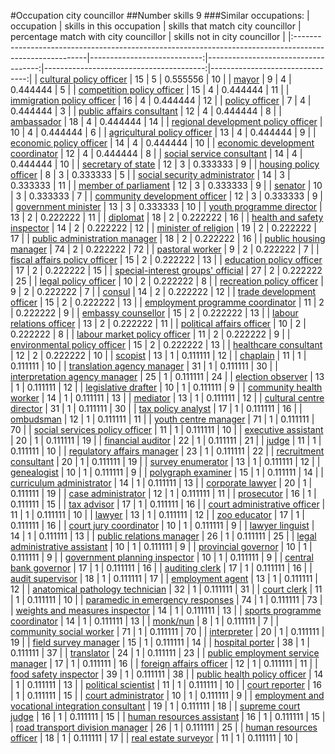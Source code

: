 #Occupation city councillor
##Number skills 9
###Similar occupations:
| occupation                                                                                              |   skills in this occupation |   skills that match city councillor |   percentage match with city councillor |   skills not in city councillor |
|:--------------------------------------------------------------------------------------------------------|----------------------------:|------------------------------------:|----------------------------------------:|--------------------------------:|
| [cultural policy officer](cultural_policy_officer.md)                                                   |                          15 |                                   5 |                                0.555556 |                              10 |
| [mayor](mayor.md)                                                                                       |                           9 |                                   4 |                                0.444444 |                               5 |
| [competition policy officer](competition_policy_officer.md)                                             |                          15 |                                   4 |                                0.444444 |                              11 |
| [immigration policy officer](immigration_policy_officer.md)                                             |                          16 |                                   4 |                                0.444444 |                              12 |
| [policy officer](policy_officer.md)                                                                     |                           7 |                                   4 |                                0.444444 |                               3 |
| [public affairs consultant](public_affairs_consultant.md)                                               |                          12 |                                   4 |                                0.444444 |                               8 |
| [ambassador](ambassador.md)                                                                             |                          18 |                                   4 |                                0.444444 |                              14 |
| [regional development policy officer](regional_development_policy_officer.md)                           |                          10 |                                   4 |                                0.444444 |                               6 |
| [agricultural policy officer](agricultural_policy_officer.md)                                           |                          13 |                                   4 |                                0.444444 |                               9 |
| [economic policy officer](economic_policy_officer.md)                                                   |                          14 |                                   4 |                                0.444444 |                              10 |
| [economic development coordinator](economic_development_coordinator.md)                                 |                          12 |                                   4 |                                0.444444 |                               8 |
| [social service consultant](social_service_consultant.md)                                               |                          14 |                                   4 |                                0.444444 |                              10 |
| [secretary of state](secretary_of_state.md)                                                             |                          12 |                                   3 |                                0.333333 |                               9 |
| [housing policy officer](housing_policy_officer.md)                                                     |                           8 |                                   3 |                                0.333333 |                               5 |
| [social security administrator](social_security_administrator.md)                                       |                          14 |                                   3 |                                0.333333 |                              11 |
| [member of parliament](member_of_parliament.md)                                                         |                          12 |                                   3 |                                0.333333 |                               9 |
| [senator](senator.md)                                                                                   |                          10 |                                   3 |                                0.333333 |                               7 |
| [community development officer](community_development_officer.md)                                       |                          12 |                                   3 |                                0.333333 |                               9 |
| [government minister](government_minister.md)                                                           |                          13 |                                   3 |                                0.333333 |                              10 |
| [youth programme director](youth_programme_director.md)                                                 |                          13 |                                   2 |                                0.222222 |                              11 |
| [diplomat](diplomat.md)                                                                                 |                          18 |                                   2 |                                0.222222 |                              16 |
| [health and safety inspector](health_and_safety_inspector.md)                                           |                          14 |                                   2 |                                0.222222 |                              12 |
| [minister of religion](minister_of_religion.md)                                                         |                          19 |                                   2 |                                0.222222 |                              17 |
| [public administration manager](public_administration_manager.md)                                       |                          18 |                                   2 |                                0.222222 |                              16 |
| [public housing manager](public_housing_manager.md)                                                     |                          74 |                                   2 |                                0.222222 |                              72 |
| [pastoral worker](pastoral_worker.md)                                                                   |                           9 |                                   2 |                                0.222222 |                               7 |
| [fiscal affairs policy officer](fiscal_affairs_policy_officer.md)                                       |                          15 |                                   2 |                                0.222222 |                              13 |
| [education policy officer](education_policy_officer.md)                                                 |                          17 |                                   2 |                                0.222222 |                              15 |
| [special-interest groups' official](special-interest_groups'_official.md)                               |                          27 |                                   2 |                                0.222222 |                              25 |
| [legal policy officer](legal_policy_officer.md)                                                         |                          10 |                                   2 |                                0.222222 |                               8 |
| [recreation policy officer](recreation_policy_officer.md)                                               |                           9 |                                   2 |                                0.222222 |                               7 |
| [consul](consul.md)                                                                                     |                          14 |                                   2 |                                0.222222 |                              12 |
| [trade development officer](trade_development_officer.md)                                               |                          15 |                                   2 |                                0.222222 |                              13 |
| [employment programme coordinator](employment_programme_coordinator.md)                                 |                          11 |                                   2 |                                0.222222 |                               9 |
| [embassy counsellor](embassy_counsellor.md)                                                             |                          15 |                                   2 |                                0.222222 |                              13 |
| [labour relations officer](labour_relations_officer.md)                                                 |                          13 |                                   2 |                                0.222222 |                              11 |
| [political affairs officer](political_affairs_officer.md)                                               |                          10 |                                   2 |                                0.222222 |                               8 |
| [labour market policy officer](labour_market_policy_officer.md)                                         |                          11 |                                   2 |                                0.222222 |                               9 |
| [environmental policy officer](environmental_policy_officer.md)                                         |                          15 |                                   2 |                                0.222222 |                              13 |
| [healthcare consultant](healthcare_consultant.md)                                                       |                          12 |                                   2 |                                0.222222 |                              10 |
| [scopist](scopist.md)                                                                                   |                          13 |                                   1 |                                0.111111 |                              12 |
| [chaplain](chaplain.md)                                                                                 |                          11 |                                   1 |                                0.111111 |                              10 |
| [translation agency manager](translation_agency_manager.md)                                             |                          31 |                                   1 |                                0.111111 |                              30 |
| [interpretation agency manager](interpretation_agency_manager.md)                                       |                          25 |                                   1 |                                0.111111 |                              24 |
| [election observer](election_observer.md)                                                               |                          13 |                                   1 |                                0.111111 |                              12 |
| [legislative drafter](legislative_drafter.md)                                                           |                          10 |                                   1 |                                0.111111 |                               9 |
| [community health worker](community_health_worker.md)                                                   |                          14 |                                   1 |                                0.111111 |                              13 |
| [mediator](mediator.md)                                                                                 |                          13 |                                   1 |                                0.111111 |                              12 |
| [cultural centre director](cultural_centre_director.md)                                                 |                          31 |                                   1 |                                0.111111 |                              30 |
| [tax policy analyst](tax_policy_analyst.md)                                                             |                          17 |                                   1 |                                0.111111 |                              16 |
| [ombudsman](ombudsman.md)                                                                               |                          12 |                                   1 |                                0.111111 |                              11 |
| [youth centre manager](youth_centre_manager.md)                                                         |                          71 |                                   1 |                                0.111111 |                              70 |
| [social services policy officer](social_services_policy_officer.md)                                     |                          11 |                                   1 |                                0.111111 |                              10 |
| [executive assistant](executive_assistant.md)                                                           |                          20 |                                   1 |                                0.111111 |                              19 |
| [financial auditor](financial_auditor.md)                                                               |                          22 |                                   1 |                                0.111111 |                              21 |
| [judge](judge.md)                                                                                       |                          11 |                                   1 |                                0.111111 |                              10 |
| [regulatory affairs manager](regulatory_affairs_manager.md)                                             |                          23 |                                   1 |                                0.111111 |                              22 |
| [recruitment consultant](recruitment_consultant.md)                                                     |                          20 |                                   1 |                                0.111111 |                              19 |
| [survey enumerator](survey_enumerator.md)                                                               |                          13 |                                   1 |                                0.111111 |                              12 |
| [genealogist](genealogist.md)                                                                           |                          10 |                                   1 |                                0.111111 |                               9 |
| [polygraph examiner](polygraph_examiner.md)                                                             |                          15 |                                   1 |                                0.111111 |                              14 |
| [curriculum administrator](curriculum_administrator.md)                                                 |                          14 |                                   1 |                                0.111111 |                              13 |
| [corporate lawyer](corporate_lawyer.md)                                                                 |                          20 |                                   1 |                                0.111111 |                              19 |
| [case administrator](case_administrator.md)                                                             |                          12 |                                   1 |                                0.111111 |                              11 |
| [prosecutor](prosecutor.md)                                                                             |                          16 |                                   1 |                                0.111111 |                              15 |
| [tax advisor](tax_advisor.md)                                                                           |                          17 |                                   1 |                                0.111111 |                              16 |
| [court administrative officer](court_administrative_officer.md)                                         |                          11 |                                   1 |                                0.111111 |                              10 |
| [lawyer](lawyer.md)                                                                                     |                          13 |                                   1 |                                0.111111 |                              12 |
| [zoo educator](zoo_educator.md)                                                                         |                          17 |                                   1 |                                0.111111 |                              16 |
| [court jury coordinator](court_jury_coordinator.md)                                                     |                          10 |                                   1 |                                0.111111 |                               9 |
| [lawyer linguist](lawyer_linguist.md)                                                                   |                          14 |                                   1 |                                0.111111 |                              13 |
| [public relations manager](public_relations_manager.md)                                                 |                          26 |                                   1 |                                0.111111 |                              25 |
| [legal administrative assistant](legal_administrative_assistant.md)                                     |                          10 |                                   1 |                                0.111111 |                               9 |
| [provincial governor](provincial_governor.md)                                                           |                          10 |                                   1 |                                0.111111 |                               9 |
| [government planning inspector](government_planning_inspector.md)                                       |                          10 |                                   1 |                                0.111111 |                               9 |
| [central bank governor](central_bank_governor.md)                                                       |                          17 |                                   1 |                                0.111111 |                              16 |
| [auditing clerk](auditing_clerk.md)                                                                     |                          17 |                                   1 |                                0.111111 |                              16 |
| [audit supervisor](audit_supervisor.md)                                                                 |                          18 |                                   1 |                                0.111111 |                              17 |
| [employment agent](employment_agent.md)                                                                 |                          13 |                                   1 |                                0.111111 |                              12 |
| [anatomical pathology technician](anatomical_pathology_technician.md)                                   |                          32 |                                   1 |                                0.111111 |                              31 |
| [court clerk](court_clerk.md)                                                                           |                          11 |                                   1 |                                0.111111 |                              10 |
| [paramedic in emergency responses](paramedic_in_emergency_responses.md)                                 |                          74 |                                   1 |                                0.111111 |                              73 |
| [weights and measures inspector](weights_and_measures_inspector.md)                                     |                          14 |                                   1 |                                0.111111 |                              13 |
| [sports programme coordinator](sports_programme_coordinator.md)                                         |                          14 |                                   1 |                                0.111111 |                              13 |
| [monk/nun](monk-nun.md)                                                                                 |                           8 |                                   1 |                                0.111111 |                               7 |
| [community social worker](community_social_worker.md)                                                   |                          71 |                                   1 |                                0.111111 |                              70 |
| [interpreter](interpreter.md)                                                                           |                          20 |                                   1 |                                0.111111 |                              19 |
| [field survey manager](field_survey_manager.md)                                                         |                          15 |                                   1 |                                0.111111 |                              14 |
| [hospital porter](hospital_porter.md)                                                                   |                          38 |                                   1 |                                0.111111 |                              37 |
| [translator](translator.md)                                                                             |                          24 |                                   1 |                                0.111111 |                              23 |
| [public employment service manager](public_employment_service_manager.md)                               |                          17 |                                   1 |                                0.111111 |                              16 |
| [foreign affairs officer](foreign_affairs_officer.md)                                                   |                          12 |                                   1 |                                0.111111 |                              11 |
| [food safety inspector](food_safety_inspector.md)                                                       |                          39 |                                   1 |                                0.111111 |                              38 |
| [public health policy officer](public_health_policy_officer.md)                                         |                          14 |                                   1 |                                0.111111 |                              13 |
| [political scientist](political_scientist.md)                                                           |                          11 |                                   1 |                                0.111111 |                              10 |
| [court reporter](court_reporter.md)                                                                     |                          16 |                                   1 |                                0.111111 |                              15 |
| [court administrator](court_administrator.md)                                                           |                          10 |                                   1 |                                0.111111 |                               9 |
| [employment and vocational integration consultant](employment_and_vocational_integration_consultant.md) |                          19 |                                   1 |                                0.111111 |                              18 |
| [supreme court judge](supreme_court_judge.md)                                                           |                          16 |                                   1 |                                0.111111 |                              15 |
| [human resources assistant](human_resources_assistant.md)                                               |                          16 |                                   1 |                                0.111111 |                              15 |
| [road transport division manager](road_transport_division_manager.md)                                   |                          26 |                                   1 |                                0.111111 |                              25 |
| [human resources officer](human_resources_officer.md)                                                   |                          18 |                                   1 |                                0.111111 |                              17 |
| [real estate surveyor](real_estate_surveyor.md)                                                         |                          11 |                                   1 |                                0.111111 |                              10 |
